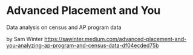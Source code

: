 Advanced Placement and You
==========================
Data analysis on census and AP program data

by Sam Winter
https://sawinter.medium.com/advanced-placement-and-you-analyzing-ap-program-and-census-data-df04ecded75b
